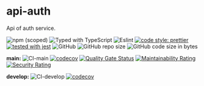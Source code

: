 # api-auth

Api of auth service.

![npm (scoped)](https://img.shields.io/npm/v/@rainbunny/api-auth)
![Typed with TypeScript](https://flat.badgen.net/badge/icon/Typed?icon=typescript&label&labelColor=blue&color=555555)
![Eslint](https://badgen.net/badge/eslint/airbnb/ff5a5f?icon=airbnb)
[![code style: prettier](https://img.shields.io/badge/code_style-prettier-ff69b4.svg)](https://github.com/prettier/prettier)
[![tested with jest](https://img.shields.io/badge/tested_with-jest-99424f.svg)](https://github.com/facebook/jest)
![GitHub](https://img.shields.io/github/license/rainbunny/api-auth)
![GitHub repo size](https://img.shields.io/github/repo-size/rainbunny/api-auth)
![GitHub code size in bytes](https://img.shields.io/github/languages/code-size/rainbunny/api-auth)

**main:**
![CI-main](https://github.com/rainbunny/api-auth/workflows/CI-main/badge.svg)
[![codecov](https://codecov.io/gh/rainbunny/api-auth/branch/main/graph/badge.svg)](https://codecov.io/gh/rainbunny/api-auth)
[![Quality Gate Status](https://sonarcloud.io/api/project_badges/measure?project=rainbunny_api-auth&metric=alert_status)](https://sonarcloud.io/dashboard?id=rainbunny_api-auth)
[![Maintainability Rating](https://sonarcloud.io/api/project_badges/measure?project=rainbunny_api-auth&metric=sqale_rating)](https://sonarcloud.io/dashboard?id=rainbunny_api-auth)
[![Security Rating](https://sonarcloud.io/api/project_badges/measure?project=rainbunny_api-auth&metric=security_rating)](https://sonarcloud.io/dashboard?id=rainbunny_api-auth)

**develop:**
![CI-develop](https://github.com/rainbunny/api-auth/workflows/CI-develop/badge.svg?branch=develop)
[![codecov](https://codecov.io/gh/rainbunny/api-auth/branch/develop/graph/badge.svg)](https://codecov.io/gh/rainbunny/api-auth/branch/develop)
